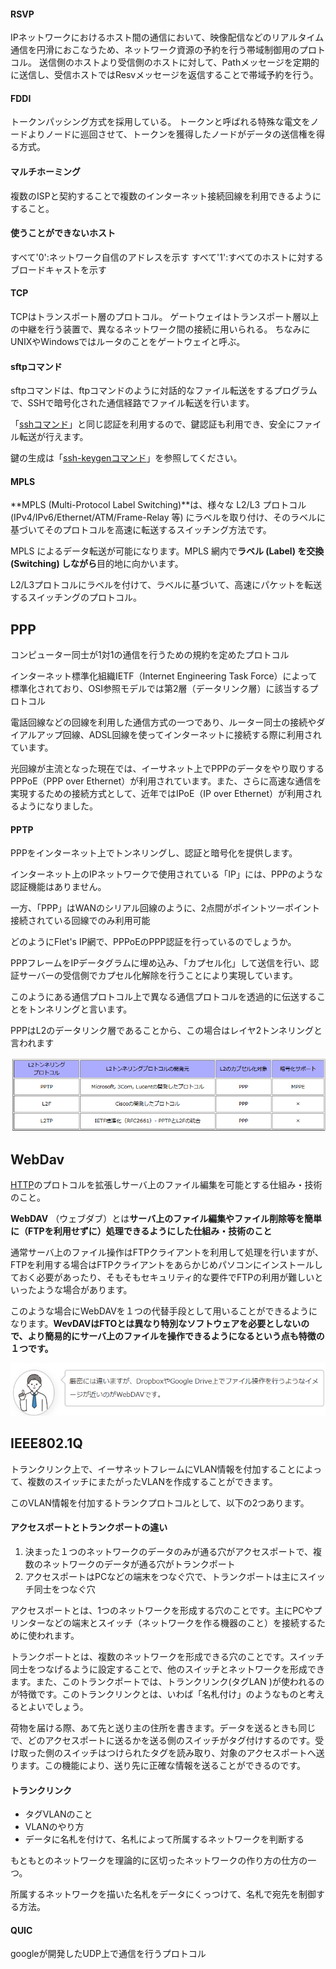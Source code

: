 #### RSVP

IPネットワークにおけるホスト間の通信において、映像配信などのリアルタイム通信を円滑におこなうため、ネットワーク資源の予約を行う帯域制御用のプロトコル。
送信側のホストより受信側のホストに対して、Pathメッセージを定期的に送信し、受信ホストではResvメッセージを返信することで帯域予約を行う。

#### FDDI

トークンパッシング方式を採用している。
トークンと呼ばれる特殊な電文をノードよりノードに巡回させて、トークンを獲得したノードがデータの送信権を得る方式。

#### マルチホーミング

複数のISPと契約することで複数のインターネット接続回線を利用できるようにすること。

#### 使うことができないホスト

すべて'0':ネットワーク自信のアドレスを示す
すべて'1':すべてのホストに対するブロードキャストを示す

#### TCP

TCPはトランスポート層のプロトコル。
ゲートウェイはトランスポート層以上の中継を行う装置で、異なるネットワーク間の接続に用いられる。
ちなみにUNIXやWindowsではルータのことをゲートウェイと呼ぶ。

#### sftpコマンド

sftpコマンドは、ftpコマンドのように対話的なファイル転送をするプログラムで、SSHで暗号化された通信経路でファイル転送を行います。

「[sshコマンド](https://webkaru.net/linux/ssh-command/)」と同じ認証を利用するので、鍵認証も利用でき、安全にファイル転送が行えます。

鍵の生成は「[ssh-keygenコマンド](https://webkaru.net/linux/ssh-keygen-command/)」を参照してください。

#### MPLS

**MPLS (Multi-Protocol Label Switching)**は、様々な L2/L3 プロトコル (IPv4/IPv6/Ethernet/ATM/Frame-Relay 等) にラベルを取り付け、そのラベルに基づいてそのプロトコルを高速に転送するスイッチング方法です。

MPLS によるデータ転送が可能になります。MPLS 網内で**ラベル (Label) を交換 (Switching) しながら**目的地に向かいます。

L2/L3プロトコルにラベルを付けて、ラベルに基づいて、高速にパケットを転送するスイッチングのプロトコル。

## PPP

コンピューター同士が1対1の通信を行うための規約を定めたプロトコル

インターネット標準化組織IETF（Internet Engineering Task Force）によって標準化されており、OSI参照モデルでは第2層（データリンク層）に該当するプロトコル

電話回線などの回線を利用した通信方式の一つであり、ルーター同士の接続やダイアルアップ回線、ADSL回線を使ってインターネットに接続する際に利用されています。

光回線が主流となった現在では、イーサネット上でPPPのデータをやり取りするPPPoE（PPP over Ethernet）が利用されています。また、さらに高速な通信を実現するための接続方式として、近年ではIPoE（IP over Ethernet）が利用されるようになりました。

#### PPTP

PPPをインターネット上でトンネリングし、認証と暗号化を提供します。

インターネット上のIPネットワークで使用されている「IP」には、PPPのような認証機能はありません。

一方、「PPP」はWANのシリアル回線のように、2点間がポイントツーポイント接続されている回線でのみ利用可能

どのようにFlet's IP網で、PPPoEのPPP認証を行っているのでしょうか。

PPPフレームをIPデータグラムに埋め込み、「カプセル化」して送信を行い、認証サーバーの受信側でカプセル化解除を行うことにより実現しています。

このようにある通信プロトコル上で異なる通信プロトコルを透過的に伝送することをトンネリングと言います。

PPPはL2のデータリンク層であることから、この場合はレイヤ2トンネリングと言われます

![1739694334598](image/protocol/1739694334598.png)

## WebDav

[HTTP](https://it-biz.online/it-skills/http/)のプロトコルを拡張しサーバ上のファイル編集を可能とする仕組み・技術のこと。

**WebDAV** （ウェブダブ）とは**サーバ上のファイル編集やファイル削除等を簡単に（FTPを利用せずに）処理できるようにした仕組み・技術のこと**

通常サーバ上のファイル操作はFTPクライアントを利用して処理を行いますが、FTPを利用する場合はFTPクライアントをあらかじめパソコンにインストールしておく必要があったり、そもそもセキュリティ的な要件でFTPの利用が難しいといったような場合があります。

このような場合にWebDAVを１つの代替手段として用いることができるようになります。**WevDAVはFTOとは異なり特別なソフトウェアを必要としないので、より簡易的にサーバ上のファイルを操作できるようになるという点も特徴の１つです。**

![1741423109619](image/protocol/1741423109619.png)

## IEEE802.1Q

トランクリンク上で、イーサネットフレームにVLAN情報を付加することによって、複数のスイッチにまたがったVLANを作成することができます。

このVLAN情報を付加するトランクプロトコルとして、以下の2つあります。

#### アクセスポートとトランクポートの違い

1. 決まった１つのネットワークのデータのみが通る穴がアクセスポートで、複数のネットワークのデータが通る穴がトランクポート
2. アクセスポートはPCなどの端末をつなぐ穴で、トランクポートは主にスイッチ同士をつなぐ穴

アクセスポートとは、1つのネットワークを形成する穴のことです。主にPCやプリンターなどの端末とスイッチ（ネットワークを作る機器のこと）を接続するために使われます。

トランクポートとは、複数のネットワークを形成できる穴のことです。スイッチ同士をつなげるように設定することで、他のスイッチとネットワークを形成できます。また、このトランクポートでは、トランクリンク(タグLAN )が使われるのが特徴です。このトランクリンクとは、いわば「名札付け」のようなものと考えるとよいでしょう。

荷物を届ける際、あて先と送り主の住所を書きます。データを送るときも同じで、どのアクセスポートに送るかを送る側のスイッチがタグ付けするのです。受け取った側のスイッチはつけられたタグを読み取り、対象のアクセスポートへ送ります。この機能により、送り先に正確な情報を送ることができるのです。

#### トランクリンク

- タグVLANのこと
- VLANのやり方
- データに名札を付けて、名札によって所属するネットワークを判断する

もともとのネットワークを理論的に区切ったネットワークの作り方の仕方の一つ。

所属するネットワークを描いた名札をデータにくっつけて、名札で宛先を制御する方法。

#### QUIC

googleが開発したUDP上で通信を行うプロトコル
